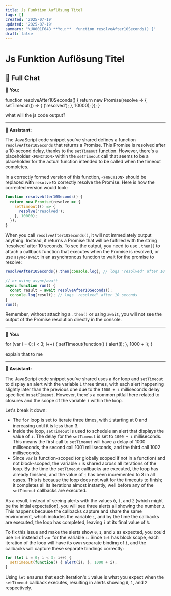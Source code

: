 ```yaml
---
title: Js Funktion Auflösung Titel
tags: []
created: '2025-07-19'
updated: '2025-07-19'
summary: "\U0001F64B **You:**  function resolveAfter10Seconds() {"
draft: false
---
```


# Js Funktion Auflösung Titel

## 🧠 Full Chat

🙋 **You:**

function resolveAfter10Seconds() {
  return new Promise(resolve => {
    setTimeout(() => {
      <FUNCTION>('resolved');
    }, 10000);
  });
}

what will the js code output?

---

🤖 **Assistant:**

The JavaScript code snippet you've shared defines a function `resolveAfter10Seconds` that returns a Promise. This Promise is resolved after a 10-second delay, thanks to the `setTimeout` function. However, there's a placeholder `<FUNCTION>` within the `setTimeout` call that seems to be a placeholder for the actual function intended to be called when the timeout completes.

In a correctly formed version of this function, `<FUNCTION>` should be replaced with `resolve` to correctly resolve the Promise. Here is how the corrected version would look:

```javascript
function resolveAfter10Seconds() {
  return new Promise(resolve => {
    setTimeout(() => {
      resolve('resolved');
    }, 10000);
  });
}
```

When you call `resolveAfter10Seconds()`, it will not immediately output anything. Instead, it returns a Promise that will be fulfilled with the string 'resolved' after 10 seconds. To see the output, you need to use `.then()` to attach a callback function that executes when the Promise is resolved, or use `async/await` in an asynchronous function to wait for the promise to resolve:

```javascript
resolveAfter10Seconds().then(console.log); // logs 'resolved' after 10 seconds

// or using async/await
async function run() {
  const result = await resolveAfter10Seconds();
  console.log(result); // logs 'resolved' after 10 seconds
}
run();
```

Remember, without attaching a `.then()` or using `await`, you will not see the output of the Promise resolution directly in the console.

---

🙋 **You:**

for (var i = 0; i < 3; i++) {
  setTimeout(function() { alert(i); }, 1000 + i);
}

explain that to me

---

🤖 **Assistant:**

The JavaScript code snippet you've shared uses a `for` loop and `setTimeout` to display an alert with the variable `i` three times, with each alert happening slightly later than the previous one due to the `1000 + i` milliseconds delay specified in `setTimeout`. However, there's a common pitfall here related to closures and the scope of the variable `i` within the loop.

Let's break it down:

- The `for` loop is set to iterate three times, with `i` starting at 0 and increasing until it is less than 3.
- Inside the loop, `setTimeout` is used to schedule an alert that displays the value of `i`. The delay for the `setTimeout` is set to `1000 + i` milliseconds. This means the first call to `setTimeout` will have a delay of 1000 milliseconds, the second call 1001 milliseconds, and the third call 1002 milliseconds.
- Since `var` is function-scoped (or globally scoped if not in a function) and not block-scoped, the variable `i` is shared across all iterations of the loop. By the time the `setTimeout` callbacks are executed, the loop has already finished, and the value of `i` has been incremented to 3 in all cases. This is because the loop does not wait for the timeouts to finish; it completes all its iterations almost instantly, well before any of the `setTimeout` callbacks are executed.

As a result, instead of seeing alerts with the values `0`, `1`, and `2` (which might be the initial expectation), you will see three alerts all showing the number `3`. This happens because the callbacks capture and share the same environment, which includes the variable `i`, and by the time the callbacks are executed, the loop has completed, leaving `i` at its final value of `3`.

To fix this issue and make the alerts show `0`, `1`, and `2` as expected, you could use `let` instead of `var` for the variable `i`. Since `let` has block scope, each iteration of the loop will have its own separate binding of `i`, and the callbacks will capture these separate bindings correctly:

```javascript
for (let i = 0; i < 3; i++) {
  setTimeout(function() { alert(i); }, 1000 + i);
}
```

Using `let` ensures that each iteration's `i` value is what you expect when the `setTimeout` callback executes, resulting in alerts showing `0`, `1`, and `2` respectively.